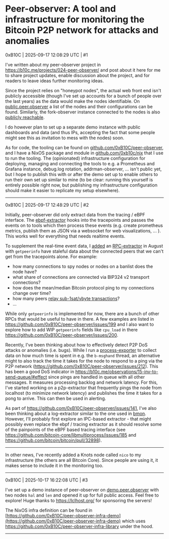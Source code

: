 # Peer-observer: A tool and infrastructure for monitoring the Bitcoin P2P network for attacks and anomalies

0xB10C | 2025-09-17 12:08:29 UTC | #1

I've written about my peer-observer project in https://b10c.me/projects/024-peer-observer/ and post about it here for me to share project updates, enable discussion about the project, and for readers to leave ideas further monitoring ideas.

Since the project relies on  "honeypot nodes", the actual web front end isn't publicly accessible (though I've set up accounts for a bunch of people over the last years) as the data would make the nodes identifiable. On [public.peer.observer](https://public.peer.observer) a list of the nodes and their configurations can be found. Similarly, the fork-observer instance connected to the nodes is also [publicly reachable](https://public.peer.observer/forks/).

I do however plan to set up a separate demo instance with public dashboards and data (and thus IPs, accepting the fact that some people might see this as invitation to mess with the nodes) soon.

As for code, the tooling can be found on [github.com/0xB10C/peer-observer](https://github.com/0xB10C/peer-observer), and I have a NixOS package and module in [github.com/0xb10c/nix](https://github.com/0xb10c/nix/) that I use to run the tooling. The (opinionated) infrastructure configuration for deploying, managing and connecting the tools to e.g. a Prometheus and Grafana instance, debug.log rotation, addrman-observer, ... isn't public yet, but I hope to publish this with or after the demo set up to enable others to run their own set up similar to mine (to be clear: running this yourself is entirely possible right now, but publishing my infrastructure configuration should make it easier to replicate my setup elsewhere).

-------------------------

0xB10C | 2025-09-17 12:48:29 UTC | #2

Initially, peer-observer did only extract data from the tracing / eBPF interface. The [ebpf-extractor](https://github.com/0xB10C/peer-observer/tree/master/extractors/ebpf) hooks into the tracepoints and passes the events on to tools which then process these events (e.g. create prometheus metrics, publish them as JSON via a websocket for web visualizations, ... ). This works well for everything that needs realtime events.

To supplement the real-time event data, I [added](https://github.com/0xB10C/peer-observer/pull/191) an [RPC-extractor](https://github.com/0xB10C/peer-observer/tree/master/extractors/rpc) in August with `getpeerinfo` have staleful data about the connected peers that we can't get from the tracepoints alone. For example:
- how many connections to spy nodes or nodes on a banlist does the node have?
- what share of connections are connected via BIP324 v2 transport connections?
- how does the mean/median Bitcoin protocol ping to my connections change over time?
- how many peers [relay sub-1sat/vbyte transactions](https://github.com/0xB10C/peer-observer/issues/243)?
- ...

While only `getpeerinfo` is implemented for now, there are a bunch of other RPCs that would be useful to have in there. A few examples are listed in https://github.com/0xB10C/peer-observer/issues/199 and I also want to explore how to add WIP `getpeerinfo` fields like `cpu_load` in there https://github.com/0xB10C/peer-observer/issues/200.

Recently, I've been thinking about how to effectively detect P2P DoS attacks or anomalies (i.e. bugs). While I run a [process-exporter](https://github.com/ncabatoff/process-exporter) to collect data on how much time is spent in e.g. the `b-msghand` thread, an alternative might to also track the time it takes for the node to respond to a ping via the P2P network (https://github.com/0xB10C/peer-observer/issues/212). This has been a good DoS indicator in https://b10c.me/observations/15-inv-to-send-queue/#effect since pings are handled in queue with all other messages. It measures processing backlog and network latency. For this, I've started working on a p2p-extractor that frequently pings the node from localhost (to minimize network latency) and publishes the time it takes for a pong to arrive. This can then be used in alerting.


As part of https://github.com/0xB10C/peer-observer/issues/141, I've also been thinking about a log-extractor similar to the one used in [bmon](https://github.com/chaincodelabs/bmon). However, I'll probably first explore an IPC-based extractor - that might possibly even replace the ebpf / tracing extractor as it should resolve some of the painpoints of the eBPF based tracing interface (see https://github.com/bitcoin-core/libmultiprocess/issues/185 and https://github.com/bitcoin/bitcoin/pull/32898).

---

In other news, I've recently added a Knots node called `nico` to my infrastructure (the others are all Bitcoin Core). Since people are using it, it  makes sense to include it in the monitoring too.

-------------------------

0xB10C | 2025-10-17 16:22:08 UTC | #3

I've set up a demo instance of peer-observer on [demo.peer.observer](https://demo.peer.observer) with two nodes `hal` and `len` and opened it up for full public access. Feel free to explore! Huge thanks to https://lclhost.org/ for sponsoring the servers!

The NixOS infra definition can be found in [https://github.com/0xB10C/peer-observer-infra-demo](https://github.com/0xB10C/peer-observer-infra-demo) which uses https://github.com/0xB10C/peer-observer-infra-library under the hood.

-------------------------


